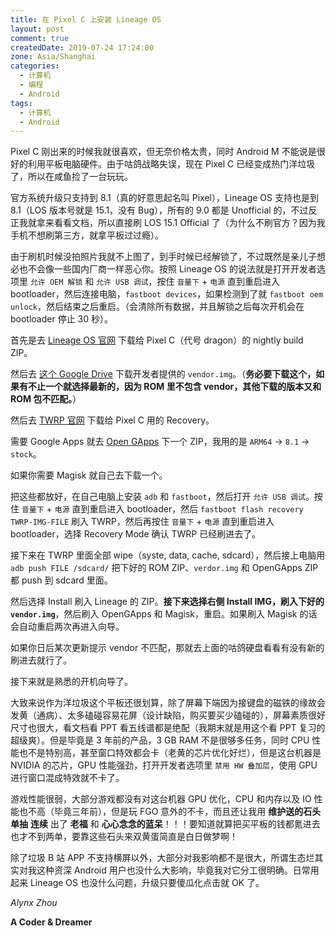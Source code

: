 ```yaml
---
title: 在 Pixel C 上安装 Lineage OS
layout: post
comment: true
createdDate: 2019-07-24 17:24:00
zone: Asia/Shanghai
categories:
  - 计算机
  - 编程
  - Android
tags:
  - 计算机
  - Android
---
```

Pixel C 刚出来的时候我就很喜欢，但无奈价格太贵，同时 Android M 不能说是很好的利用平板电脑硬件。由于咕鸽战略失误，现在 Pixel C 已经变成热门洋垃圾了，所以在咸鱼捡了一台玩玩。

官方系统升级只支持到 8.1（真的好意思起名叫 Pixel），Lineage OS 支持也是到 8.1（LOS 版本号就是 15.1，没有 Bug），所有的 9.0 都是 Unofficial 的，不过反正我就拿来看看文档，所以直接刷 LOS 15.1 Official 了（为什么不刷官方？因为我手机不想刷第三方，就拿平板过过瘾）。

<!--more-->

由于刷机时候没拍照片我就不上图了，到手时候已经解锁了，不过既然是亲儿子想必也不会像一些国内厂商一样恶心你。按照 Lineage OS 的说法就是打开开发者选项里 `允许 OEM 解锁` 和 `允许 USB 调试`，按住 `音量下` + `电源` 直到重启进入 bootloader，然后连接电脑，`fastboot devices`，如果检测到了就 `fastboot oem unlock`，然后结束之后重启。（会清除所有数据，并且解锁之后每次开机会在 bootloader 停止 30 秒）。

首先是去 [Lineage OS 官网](https://download.lineageos.org/dragon) 下载给 Pixel C（代号 dragon）的 nightly build ZIP。

然后去 [这个 Google Drive](https://drive.google.com/drive/folders/0By6p5AdQfavBUTZmNWJoaU1iazg) 下载开发者提供的 `vendor.img`。（**务必要下载这个，如果有不止一个就选择最新的，因为 ROM 里不包含 vendor，其他下载的版本又和 ROM 包不匹配。**）

然后去 [TWRP 官网](https://dl.twrp.me/dragon/) 下载给 Pixel C 用的 Recovery。

需要 Google Apps 就去 [Open GApps](https://opengapps.org) 下一个 ZIP，我用的是 `ARM64` -> `8.1` -> `stock`。

如果你需要 Magisk 就自己去下载一个。

把这些都放好，在自己电脑上安装 `adb` 和 `fastboot`，然后打开 `允许 USB 调试`。按住 `音量下` + `电源` 直到重启进入 bootloader，然后 `fastboot flash recovery TWRP-IMG-FILE` 刷入 TWRP，然后再按住 `音量下` + `电源` 直到重启进入 bootloader，选择 Recovery Mode 确认 TWRP 已经刷进去了。

接下来在 TWRP 里面全部 wipe（syste, data, cache, sdcard），然后接上电脑用 `adb push FILE /sdcard/` 把下好的 ROM ZIP、`verdor.img` 和 OpenGApps ZIP 都 push 到 sdcard 里面。

然后选择 Install 刷入 Lineage 的 ZIP。**接下来选择右侧 Install IMG，刷入下好的 `vendor.img`**，然后刷入 OpenGApps 和 Magisk，重启。如果刷入 Magisk 的话会自动重启两次再进入向导。

如果你日后某次更新提示 vendor 不匹配，那就去上面的咕鸽硬盘看看有没有新的刷进去就行了。

接下来就是熟悉的开机向导了。

大致来说作为洋垃圾这个平板还很划算，除了屏幕下端因为接键盘的磁铁的缘故会发黄（通病）、太多磕碰容易花屏（设计缺陷，购买要买少磕碰的），屏幕素质很好尺寸也很大，看文档看 PPT 看五线谱都是绝配（我期末就是用这个看 PPT 复习的超级爽）。但是毕竟是 3 年前的产品，3 GB RAM 不是很够多任务，同时 CPU 性能也不是特别高，甚至窗口特效都会卡（老黄的芯片优化好烂），但是这台机器是 NVIDIA 的芯片，GPU 性能强劲，打开开发者选项里 `禁用 HW 叠加层`，使用 GPU 进行窗口混成特效就不卡了。

游戏性能很弱，大部分游戏都没有对这台机器 GPU 优化，CPU 和内存以及 IO 性能也不高（毕竟三年前），但是玩 FGO 意外的不卡，而且还让我用 **维护送的石头** **单抽** **连续** 出了 **老福** 和 **心心念念的蓝呆**！！！要知道就算把买平板的钱都氪进去也才不到两单，要靠这些石头来双黄蛋简直是白日做梦啊！

除了垃圾 B 站 APP 不支持横屏以外，大部分对我影响都不是很大，所谓生态烂其实对我这种资深 Android 用户也没什么大影响，毕竟我对它分工很明确。日常用起来 Lineage OS 也没什么问题，升级只要傻瓜化点击就 OK 了。

*Alynx Zhou*

**A Coder & Dreamer**
